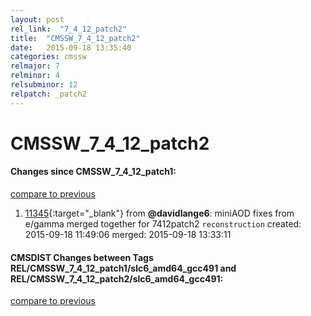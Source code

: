 ```yaml
---
layout: post
rel_link:  "7_4_12_patch2"
title:  "CMSSW_7_4_12_patch2"
date:   2015-09-18 13:35:40
categories: cmssw
relmajor: 7
relminor: 4
relsubminor: 12
relpatch: _patch2
---
```


# CMSSW_7_4_12_patch2
#### Changes since CMSSW_7_4_12_patch1:

[compare to previous](https://github.com/cms-sw/cmssw/compare/CMSSW_7_4_12_patch1...CMSSW_7_4_12_patch2)



1. [11345](http://github.com/cms-sw/cmssw/pull/11345){:target="_blank"}  from **@davidlange6**: miniAOD fixes from e/gamma merged together for 7412patch2 `reconstruction`  created: 2015-09-18 11:49:06 merged: 2015-09-18 13:33:11

#### CMSDIST Changes between Tags REL/CMSSW_7_4_12_patch1/slc6_amd64_gcc491 and REL/CMSSW_7_4_12_patch2/slc6_amd64_gcc491:

[compare to previous](https://github.com/cms-sw/cmsdist/compare/REL/CMSSW_7_4_12_patch1/slc6_amd64_gcc491...REL/CMSSW_7_4_12_patch2/slc6_amd64_gcc491)


